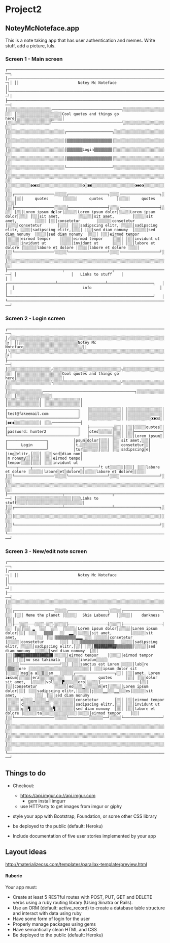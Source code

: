 # Project2
## NoteyMcNoteface.app

This is a note taking app that has user authentication and memes.
Write stuff, add a picture, luls.

### Screen 1 - Main screen
``
┌───────────────────────────────────────────────────────────────────────┐
│┌─────────────────────────────────────────────────────────────────────┐│
││                          Notey Mc Noteface                          ││
│└─────────────────────────────────────────────────────────────────────┘│
├───────────────────────────────────────────────────────────────────────┤
│░░░░░░░░░░░░░░░░░░░┌──────────────────────────────┐░░░░░░░░░░░░░░░░░░░░│
│░░░░░░░░░░░░░░░░░░░│Cool quotes and things go here│░░░░░░░░░░░░░░░░░░░░│
│░░░░░░░░░░░░░░░░░░░└──────────────────────────────┘░░░░░░░░░░░░░░░░░░░░│
│░░░░░░░░░░░░░░░░░░░░░░░░░┌────────────────────┐░░░░░░░░░░░░░░░░░░░░░░░░│
│░░░░░░░░░░░░░░░░░░░░░░░░░│▒▒▒▒▒▒▒▒▒▒▒▒▒▒▒▒▒▒▒▒│░░░░░░░░░░░░░░░░░░░░░░░░│
│░░░░░░░░░░░░░░░░░░░░░░░░░│▒▒▒▒▒▒▒Login▒▒▒▒▒▒▒▒│░░░░░░░░░░░░░░░░░░░░░░░░│
│░░░░░░░░░░░░░░░░░░░░░░░░░│▒▒▒▒▒▒▒▒▒▒▒▒▒▒▒▒▒▒▒▒│░░░░░░░░░░░░░░░░░░░░░░░░│
│░░░░░░░░░░░░░░░░░░░░░░░░░└────────────────────┘░░░░░░░░░░░░░░░░░░░░░░░░│
│░░░░░░░░░░░░░░░░░░░░░░░░░░░░░░░░░░░░░░░░░░░░░░░░░░░░░░░░░░░░░░░░░░░░░░░│
│░░░░░░░░░░◑◑◐◱░░░░░░░░░░░░░░░░░░░◑░◑▣░░░░░░░░░░░░░░░░░░░◑◉◐◑░░░░░░░░░░░│
│░░┌─────────────────┐░░░░░┌─────────────────┐░░░░┌─────────────────┐░░░│
│░░│     quotes      │░░░░░│     quotes      │░░░░│     quotes      │░░░│
│░░├─────────────────┤░░░░░├─────────────────┤░░░░├─────────────────┤░░░│
│░░│Lorem ipsum d◐lor│░░░░░│Lorem ipsum dolor│░░░░│Lorem ipsum dolor│░░░│
│░░│sit amet,        │░░░░░│sit amet,        │░░░░│sit amet,        │░░░│
│░░│consetetur       │░░░░░│consetetur       │░░░░│consetetur       │░░░│
│░░│sadipscing elitr,│░░░░░│sadipscing elitr,│░░░░│sadipscing elitr,│░░░│
│░░│sed diam nonumy  │░░░░░│sed diam nonumy  │░░░░│sed diam nonumy  │░░░│
│░░│eirmod tempor    │░░░░░│eirmod tempor    │░░░░│eirmod tempor    │░░░│
│░░│invidunt ut      │░░░░░│invidunt ut      │░░░░│invidunt ut      │░░░│
│░░│labore et dolore │░░░░░│labore et dolore │░░░░│labore et dolore │░░░│
│░░└─────────────────┘░░░░░└─────────────────┘░░░░└─────────────────┘░░░│
│░░░░░░░░░░░░░░░░░░░░░░░░░░░░░░░░░░░░░░░░░░░░░░░░░░░░░░░░░░░░░░░░░░░░░░░│
├────────────────────────┬─────────────────────┬────────────────────────┤
│                        │   Links to stuff    │                        │
│  ┌─────────────────────┴─────────────────────┴────────────────────┐   │
│  │                              info                              │   │
│  └────────────────────────────────────────────────────────────────┘   │
└───────────────────────────────────────────────────────────────────────┘
``
### Screen 2 - Login screen
``
┌───────────────────────────────────────────────────────────────────────┐
│┌░░░░░░░░░░░░░░░░░░░░░░░░░░░░░░░░░░░░░░░░░░░░░░░░░░░░░░░░░░░░░░░░░░░░░┐│
││░░░░░░░░░░░░░░░░░░░░░░░░░░Notey Mc Noteface░░░░░░░░░░░░░░░░░░░░░░░░░░││
│└░░░░░░░░░░░░░░░░░░░░░░░░░░░░░░░░░░░░░░░░░░░░░░░░░░░░░░░░░░░░░░░░░░░░░┘│
├───────────────────────────────────────────────────────────────────────┤
│░░░░░░░░░░░░░░░░░░░┌░░░░░░░░░░░░░░░░░░░░░░░░░░░░░░┐░░░░░░░░░░░░░░░░░░░░│
│░░░░░░░░░░░░░░░░░░░│Cool quotes and things go here│░░░░░░░░░░░░░░░░░░░░│
│░░░░░░░░░░░░░░░░░░░└░░░░░░░░░░░░░░░░░░░░░░░░░░░░░░┘░░░░░░░░░░░░░░░░░░░░│
│░░░░░░░░░░░░░░░┌────────────────────────────────────────┐░░░░░░░░░░░░░░│
│░░░░░░░░░░░░░░░│                                        │░░░░░░░░░░░░░░│
│░░░░░░░░░░░░░░░│                                        │░░░░░░░░░░░░░░│
│░░░░░░░░░░░░░░░│    ┌───────────────────────────────┐   │░░░░░░░░░░░░░░│
│░░░░░░░░░░░░░░░│    │test@fakeemail.com             │   │░░░░░░░░░░░░░░│
│░░░░░░░░░░░░░░░│    └───────────────────────────────┘   │░░░░░░░░░░░░░░│
│░░░░░░░░░░◑◑◐◱░│                                        │◉◐◑░░░░░░░░░░░│
│░░┌────────────┤    ┌───────────────────────────────┐   ├──────────┐░░░│
│░░│░░░░░quotes░│    │password: hunter2              │   │otes░░░░░░│░░░│
│░░├────────────┤    └───────────────────────────────┘   ├──────────┤░░░│
│░░│Lorem ipsum░│          ┌─────────────────┐           │psum░dolor│░░░│
│░░│sit amet,░░░│          │      Login      │           │t,░░░░░░░░│░░░│
│░░│consetetur░░│          └─────────────────┘           │tur░░░░░░░│░░░│
│░░│sadipscing░e│                                        │ing░elitr,│░░░│
│░░│sed░diam non│                                        │m nonumy░░│░░░│
│░░│eirmod tempo│                                        │tempor░░░░│░░░│
│░░│invidunt ut └────┬─────┬─────────────────┬────┬──────┘t ut░░░░░░│░░░│
│░░│labore et dolore │░░░░░│labore░et░dolore░│░░░░│labore et dolore░│░░░│
│░░└─────────────────┘░░░░░└─────────────────┘░░░░└─────────────────┘░░░│
│░░░░░░░░░░░░░░░░░░░░░░░░░░░░░░░░░░░░░░░░░░░░░░░░░░░░░░░░░░░░░░░░░░░░░░░│
├────────────────────────┬─────────────────────┬────────────────────────┤
│░░░░░░░░░░░░░░░░░░░░░░░░│░░░Links to stuff░░░░│░░░░░░░░░░░░░░░░░░░░░░░░│
│░░┌─────────────────────┴─────────────────────┴────────────────────┐░░░│
│░░│░░░░░░░░░░░░░░░░░░░░░░░░░░░░░░░░░░░░░░░░░░░░░░░░░░░░░░░░░░░░░░░░│░░░│
│░░└────────────────────────────────────────────────────────────────┘░░░│
└───────────────────────────────────────────────────────────────────────┘
``

### Screen 3 - New/edit note screen
``
┌───────────────────────────────────────────────────────────────────────┐
│┌─────────────────────────────────────────────────────────────────────┐│
││                          Notey Mc Noteface                          ││
│└─────────────────────────────────────────────────────────────────────┘│
├───────────────────────────────────────────────────────────────────────┤
│░░░░░░░░░░░░░░░░░░░░░░░░░░░░░░░░░░░░░░░░░░░░░░░░░░░░░░░░░░░░░░░░░░░░░░░│
│░░┌─────────────────┐░░░░░┌─────────────────┐░░░░░┌─────────────────┐░░│
│░░│ Meme the planet │░░░░░│  Shia Labeouf   │░░░░░│    dankness     │░░│
│░░├──░░░░───░░░░─░░░┤░░░░░├─────────────────┤░░░░░├─────────────────┤░░│
│░░│░░░ ▂  ░░░  ░░░  │░░░░░│Lorem ipsum dolor│░░░░░│Lorem ipsum dolor│░░│
│░░│   ▒▒▒▒   ░░  ▂▂░│░░░░░│sit amet,        │░░░░░│sit amet,        │░░│
│░░│▒▒▒▒▒▒▒▒▒▂▂▂ ░░░ │░░░░░│consetetur       │░░░░░│consetetur       │░░│
│░░│▒▒▒▒▒▒▒▒▒▒▒▒▒▒▒  │░░░░░│sadipscing elitr,│░░░░░│sadipscing elitr,│░░│
│░░│▓▓▓▓▓▓▓▓▓▓▒▒▒▒▒▒▒│░░░░░│sed diam nonumy  │░░░░░│sed diam nonumy  │░░│
│░░│▓▓▓▓▓▓▓▓▓▓▓▓▓▓▓▓▓│░░░░░│eirmod tempor    │░░░░░│eirmod tempor    │░░│
│░░│no sea takimata  │░░░░░│invidun░░░░░     │░░░░░└─────────────────┘░░│
│░░│sanctus est Lorem│░░░░░│lab░re ░▒▒▒░░ore │░░░░░░░░░░░░░░░░░░░░░░░░░░│
│░░│ipsum dolor sit  │░░░░░│mag░a a░░▒░░am   │░░░░░┌─────────────────┐░░│
│░░│amet. Lorem i◐sum│░░░░░│era░░░░░░░░░░░   │░░░░░│     quotes      │░░│
│░░│dolor sit amet,  │░░░░░│vol░░░░▛░░░░░░ero│░░░░░├─────────────────┤░░│
│░░│consetetur       │░░░░░│eo░░░░▁░░░░░░m░et│░░░░░│Lorem ipsum dolor│░░│
│░░│sadipscing elitr,│░░░░░│j░░░░▁▁░░░▁▁░░░es│░░░░░│sit amet,        │░░│
│░░│sed diam nonumy  │░░░░░│e░░░░▁░░░░░▁░░░░░│░░░░░│consetetur       │░░│
│░░│eirmod tempor    │░░░░░│c░░░░░░░░░░░░ ░░░│░░░░░│sadipscing elitr,│░░│
│░░│invidunt ut      │░░░░░│g░░▜░░░░░░░░░░▜░░│░░░░░│sed diam nonumy  │░░│
│░░│labore et dolore │░░░░░│ta░░░░░░░░░░░░░░░│░░░░░│eirmod tempor    │░░│
│░░└─────────────────┘░░░░░└─────────░░░░░░──┘░░░░░└─────────────────┘░░│
│░░░░░░░░░░░░░░░░░░░░░░░░░░░░░░░░░░░░░░░░░░░░░░░░░░░░░░░░░░░░░░░░░░░░░░░│
│░░░░░░░░░░░░░░░░░░░░░░░░░░░░░░░░░░░░░░░░░░░░░░░░░░░░░░░░░░░░░░░░░░░░░░░│
│░░░░░░░░░░░░░░░░░░░░░░░░░░░░░░░░░░░░░░░░░░░░░░░░░░░░░░░░░░░░░░░░░░░░░░░│
└───────────────────────────────────────────────────────────────────────┘
``


## Things to do

- Checkout:
  - https://api.imgur.co://api.imgur.com
    - gem install imgurr
  - use HTTParty to get images from imgur or giphy

- style your app with Bootstrap, Foundation, or some other CSS library
- be deployed to the public (default: Heroku)
- Include documentation of five user stories implemented by your app

## Layout ideas
http://materializecss.com/templates/parallax-template/preview.html



#### Ruberic
Your app must:
* Create at least 5 RESTful routes with POST, PUT, GET and DELETE verbs using a ruby routing library (Using Sinatra or Rails).
* Use an ORM (default: active_record) to create a database table structure and interact with data using ruby
* Have some form of login for the user
* Properly manage packages using gems
* Have semantically clean HTML and CSS
* Be deployed to the public (default: Heroku)

